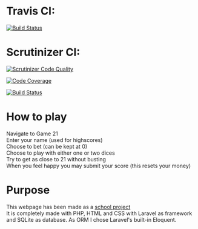 <!-- Update to proj -->
# Travis CI:  

[![Build Status](https://travis-ci.org/Erru17/mvc-proj.svg?branch=main)](https://travis-ci.org/Erru17/mvc-proj)  

# Scrutinizer CI:  

[![Scrutinizer Code Quality](https://scrutinizer-ci.com/g/Erru17/mvc-proj/badges/quality-score.png?b=main)](https://scrutinizer-ci.com/g/Erru17/mvc-proj/?branch=main)  

[![Code Coverage](https://scrutinizer-ci.com/g/Erru17/mvc-proj/badges/coverage.png?b=main)](https://scrutinizer-ci.com/g/Erru17/mvc-proj/?branch=main)  

[![Build Status](https://scrutinizer-ci.com/g/Erru17/mvc-proj/badges/build.png?b=main)](https://scrutinizer-ci.com/g/Erru17/mvc-proj/build-status/main)

# How to play
Navigate to Game 21  
Enter your name (used for highscores)  
Choose to bet (can be kept at 0)  
Choose to play with either one or two dices  
Try to get as close to 21 without busting  
When you feel happy you may submit your score (this resets your money)  

# Purpose
This webpage has been made as a [school project](https://dbwebb.se/kurser/mvc-v1/kmom10)  
It is completely made with PHP, HTML and CSS with Laravel as framework and SQLite as database. As ORM I chose Laravel's built-in Eloquent.
